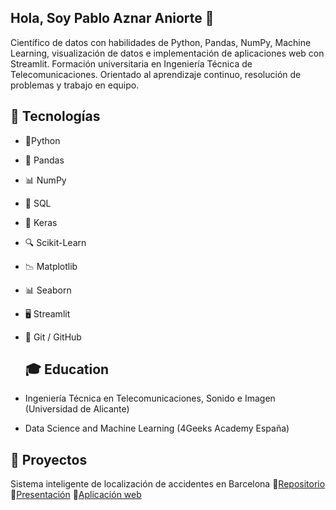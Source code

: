 ## Hola, Soy Pablo Aznar Aniorte 👋

Científico de datos con habilidades de Python, Pandas, NumPy, Machine Learning, visualización de datos e implementación de aplicaciones web con Streamlit. Formación universitaria en Ingeniería Técnica de Telecomunicaciones. Orientado al aprendizaje continuo, resolución de problemas y trabajo en equipo.

## 🚀 Tecnologías  


- 🐍Python

- 🔢 Pandas

- 📊 NumPy

- 💾 SQL

- 🤖 Keras

- 🔍 Scikit-Learn

- 📉 Matplotlib

- 📊 Seaborn

- 🖥️ Streamlit

- 🧰   Git / GitHub

  ## 🎓 Education 

- Ingeniería Técnica en Telecomunicaciones, Sonido e Imagen (Universidad de Alicante)
- Data Science and Machine Learning (4Geeks Academy España)

## 🚗 Proyectos

Sistema inteligente de localización de accidentes en Barcelona
🔹[Repositorio](https://github.com/Pablo-Aznar/sp-ml-17-final-project-g3-pablo)
🔹[Presentación](https://prezi.com/view/OISphTsQ04jOZ6KqqiFM/?referral_token=UbcB3jlnB3FN)
🔹[Aplicación web](https://accident-predictor-app-pablo-aznar.streamlit.app/)

